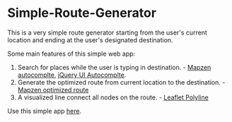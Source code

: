 # Simple-Route-Generator

This is a very simple route generator starting from the user's current location and ending at the user's designated destination.

Some main features of this simple web app:
1. Search for places while the user is typing in destination. - [Mapzen autocomplte](https://mapzen.com/documentation/search/autocomplete/), [jQuery UI Autocomplte](https://jqueryui.com/autocomplete/).
2. Generate the optimized route from current location to the destination. - [Mapzen optimized route](https://mapzen.com/documentation/mobility/optimized/api-reference/)
3. A visualized line connect all nodes on the route. - [Leaflet Polyline](http://leafletjs.com/reference-1.0.3.html#polyline)

Use this simple app [here](https://aronxoxo.github.io/Simple-Route-Generator/).


